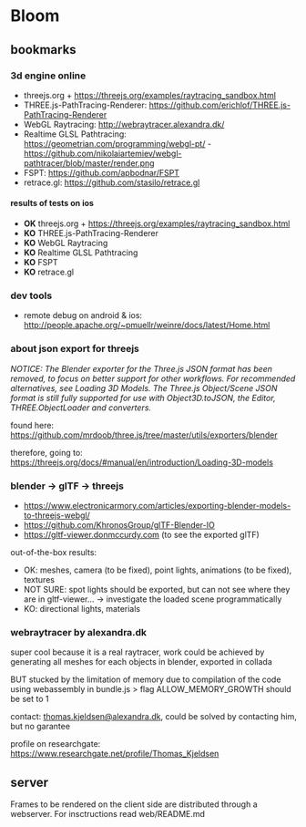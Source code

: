 # Bloom

## bookmarks

### 3d engine online

- threejs.org + https://threejs.org/examples/raytracing_sandbox.html
- THREE.js-PathTracing-Renderer: https://github.com/erichlof/THREE.js-PathTracing-Renderer
- WebGL Raytracing: http://webraytracer.alexandra.dk/
- Realtime GLSL Pathtracing: https://geometrian.com/programming/webgl-pt/ - https://github.com/nikolaiartemiev/webgl-pathtracer/blob/master/render.png
- FSPT: https://github.com/apbodnar/FSPT
- retrace.gl: https://github.com/stasilo/retrace.gl

#### results of tests on ios

- **OK** threejs.org + https://threejs.org/examples/raytracing_sandbox.html
- **KO** THREE.js-PathTracing-Renderer
- **KO** WebGL Raytracing
- **KO** Realtime GLSL Pathtracing
- **KO** FSPT
- **KO** retrace.gl

### dev tools

- remote debug on android & ios: http://people.apache.org/~pmuellr/weinre/docs/latest/Home.html

### about json export for threejs

*NOTICE: The Blender exporter for the Three.js JSON format has been removed, to focus on better support for other workflows. For recommended alternatives, see Loading 3D Models. The Three.js Object/Scene JSON format is still fully supported for use with Object3D.toJSON, the Editor, THREE.ObjectLoader and converters.*

found here: https://github.com/mrdoob/three.js/tree/master/utils/exporters/blender

therefore, going to: https://threejs.org/docs/#manual/en/introduction/Loading-3D-models

### blender -> glTF -> threejs

- https://www.electronicarmory.com/articles/exporting-blender-models-to-threejs-webgl/
- https://github.com/KhronosGroup/glTF-Blender-IO
- https://gltf-viewer.donmccurdy.com (to see the exported glTF)

out-of-the-box results:
- OK: meshes, camera (to be fixed), point lights, animations (to be fixed), textures
- NOT SURE: spot lights should be exported, but can not see where they are in gltf-viewer... -> investigate the loaded scene programmatically
- KO: directional lights, materials

### webraytracer by alexandra.dk

super cool because it is a real raytracer, work could be achieved by generating all meshes for each objects in blender, exported in collada

BUT stucked by the limitation of memory due to compilation of the code using webassembly in bundle.js > flag ALLOW_MEMORY_GROWTH should be set to 1

contact: thomas.kjeldsen@alexandra.dk, could be solved by contacting him, but no garantee

profile on researchgate: https://www.researchgate.net/profile/Thomas_Kjeldsen

## server

Frames to be rendered on the client side are distributed through a webserver. For insctructions read web/README.md